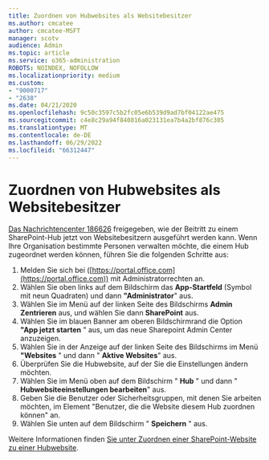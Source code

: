 ```yaml
---
title: Zuordnen von Hubwebsites als Websitebesitzer
ms.author: cmcatee
author: cmcatee-MSFT
manager: scotv
audience: Admin
ms.topic: article
ms.service: o365-administration
ROBOTS: NOINDEX, NOFOLLOW
ms.localizationpriority: medium
ms.custom:
- "9000717"
- "2638"
ms.date: 04/21/2020
ms.openlocfilehash: 9c50c3597c5b2fc05e6b539d9ad7bf04122ae475
ms.sourcegitcommit: c4e8c29a94f840816a023131ea7b4a2bf876c305
ms.translationtype: MT
ms.contentlocale: de-DE
ms.lasthandoff: 06/29/2022
ms.locfileid: "66312447"
---
```

# <a name="associate-hub-sites-as-site-owner"></a>Zuordnen von Hubwebsites als Websitebesitzer

[Das Nachrichtencenter 186626](https://admin.microsoft.com/Adminportal/Home?source=applauncher#/MessageCenter?id=MC186626) freigegeben, wie der Beitritt zu einem SharePoint-Hub jetzt von Websitebesitzern ausgeführt werden kann. Wenn Ihre Organisation bestimmte Personen verwalten möchte, die einem Hub zugeordnet werden können, führen Sie die folgenden Schritte aus: 

1. Melden Sie sich bei ([https://portal.office.com](https://portal.office.com)) mit Administratorrechten an.
2. Wählen Sie oben links auf dem Bildschirm das **App-Startfeld** (Symbol mit neun Quadraten) und dann **"Administrator**" aus.
3. Wählen Sie im Menü auf der linken Seite des Bildschirms **Admin Zentrieren** aus, und wählen Sie dann **SharePoint** aus.
4. Wählen Sie im blauen Banner am oberen Bildschirmrand die Option **"App jetzt starten** " aus, um das neue Sharepoint Admin Center anzuzeigen.
5. Wählen Sie in der Anzeige auf der linken Seite des Bildschirms im Menü **"Websites** " und dann " **Aktive Websites**" aus.
6. Überprüfen Sie die Hubwebsite, auf der Sie die Einstellungen ändern möchten.
7. Wählen Sie im Menü oben auf dem Bildschirm " **Hub** " und dann " **Hubwebsiteeinstellungen bearbeiten**" aus.
8. Geben Sie die Benutzer oder Sicherheitsgruppen, mit denen Sie arbeiten möchten, im Element "Benutzer, die die Website diesem Hub zuordnen können" an.
9. Wählen Sie unten auf dem Bildschirm " **Speichern** " aus.

Weitere Informationen finden [Sie unter Zuordnen einer SharePoint-Website zu einer Hubwebsite](https://support.office.com/article/associate-a-sharepoint-site-with-a-hub-site-ae0009fd-af04-4d3d-917d-88edb43efc05). 